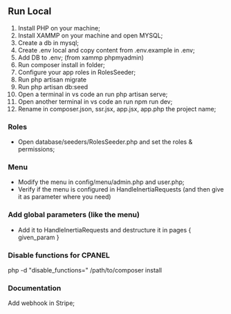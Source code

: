 ## Run Local

1. Install PHP on your machine;
2. Install XAMMP on your machine and open MYSQL;
3. Create a db in mysql;
4. Create .env local and copy content from .env.example in .env;
5. Add DB to .env; (from xammp phpmyadmin)
6. Run composer install in folder;
7. Configure your app roles in RolesSeeder;
8. Run php artisan migrate
9. Run php artisan db:seed
10. Open a terminal in vs code an run php artisan serve;
11. Open another terminal in vs code an run npm run dev;
12. Rename in composer.json, ssr.jsx, app.jsx, app.php the project name;

### Roles

- Open database/seeders/RolesSeeder.php and set the roles & permissions;

### Menu

- Modify the menu in config/menu/admin.php and user.php;
- Verify if the menu is configured in HandleInertiaRequests (and then give it as parameter where you need)

### Add global parameters (like the menu)

- Add it to HandleInertiaRequests and destructure it in pages { given_param }

### Disable functions for CPANEL

php -d "disable_functions=" /path/to/composer install

### Documentation

Add webhook in Stripe;
